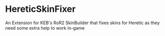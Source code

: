 # HereticSkinFixer
 An Extension for KEB's RoR2 SkinBuilder that fixes skins for Heretic as they need some extra help to work in-game
